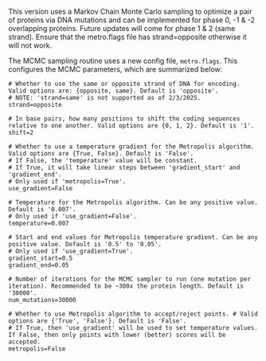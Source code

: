 This version uses a Markov Chain Monte Carlo sampling to optimize a pair of proteins via DNA mutations and can be implemented for phase 0, -1 & -2 overlapping proteins. Future updates will come for phase 1 & 2 (same strand). Ensure that the metro.flags file has strand=opposite otherwise it will not work.

The MCMC sampling routine uses a new config file, `metro.flags`. This configures the MCMC parameters, which are summarized below:
```
# Whether to use the same or opposite strand of DNA for encoding. Valid options are: {opposite, same}. Default is 'opposite'.
# NOTE: 'strand=same' is not supported as of 2/3/2025.
strand=opposite 

# In base pairs, how many positions to shift the coding sequences relative to one another. Valid options are {0, 1, 2}. Default is '1'.
shift=2

# Whether to use a temperature gradient for the Metropolis algorithm. Valid options are {True, False}. Default is 'False'.
# If False, the 'temperature' value will be constant. 
# If True, it will take linear steps between 'gradient_start' and 'gradient_end'.
# Only used if 'metropolis=True'.
use_gradient=False

# Temperature for the Metropolis algorithm. Can be any positive value. Default is '0.007'.
# Only used if 'use_gradient=False'.
temperature=0.007

# Start and end values for Metropolis temperature gradient. Can be any positive value. Default is '0.5' to '0.05'.
# Only used if 'use_gradient=True'.
gradient_start=0.5
gradient_end=0.05

# Number of iterations for the MCMC sampler to run (one mutation per iteration). Recommended to be ~300x the protein length. Default is '30000'.
num_mutations=30000

# Whether to use Metropolis algorithm to accept/reject points. # Valid options are {'True', 'False'}. Default is 'False'.
# If True, then 'use_gradient' will be used to set temperature values. If False, then only points with lower (better) scores will be accepted.
metropolis=False
